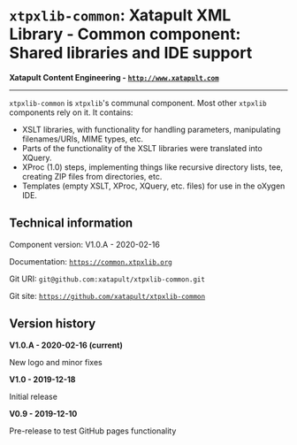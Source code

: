 # `xtpxlib-common`: Xatapult XML Library - Common component: Shared libraries and IDE support

**Xatapult Content Engineering - [`http://www.xatapult.com`](http://www.xatapult.com)**

---------- 

`xtpxlib-common` is `xtpxlib`'s communal component. Most other `xtpxlib` components rely on it. It contains:
* XSLT libraries, with functionality for handling parameters, manipulating filenames/URIs, MIME types, etc.
* Parts of the functionality of the XSLT libraries were translated into XQuery. 
* XProc (1.0) steps, implementing things like recursive directory lists, tee, creating ZIP files from directories, etc.
* Templates (empty XSLT, XProc, XQuery, etc. files) for use in the oXygen IDE.

## Technical information

Component version: V1.0.A - 2020-02-16

Documentation: [`https://common.xtpxlib.org`](https://common.xtpxlib.org)

Git URI: `git@github.com:xatapult/xtpxlib-common.git`

Git site: [`https://github.com/xatapult/xtpxlib-common`](https://github.com/xatapult/xtpxlib-common)
      


## Version history

**V1.0.A - 2020-02-16 (current)**

New logo and minor fixes

**V1.0 - 2019-12-18**

Initial release

**V0.9 - 2019-12-10**

Pre-release to test GitHub pages functionality


